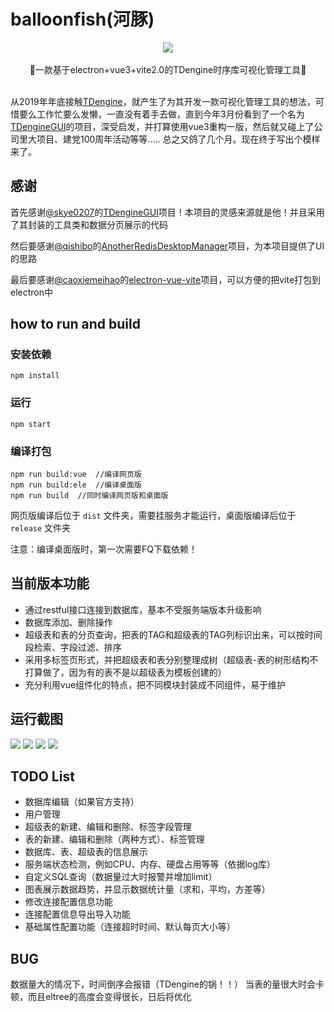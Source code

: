 # balloonfish(河豚)

<div align="center">
<img src="https://www.hualigs.cn/image/60eff6950916d.jpg"/>
</div>
<br/>
<div align="center">
🚀一款基于electron+vue3+vite2.0的TDengine时序库可视化管理工具🚀
</div>
<br/>

从2019年年底接触[TDengine](https://github.com/taosdata/TDengine)，就产生了为其开发一款可视化管理工具的想法，可惜要么工作忙要么发懒，一直没有着手去做，直到今年3月份看到了一个名为[TDengineGUI](https://github.com/skye0207/TDengineGUI)的项目，深受启发，并打算使用vue3重构一版，然后就又碰上了公司里大项目、建党100周年活动等等..... 总之又鸽了几个月。现在终于写出个模样来了。

## 感谢

首先感谢[@skye0207](https://github.com/skye0207)的[TDengineGUI](https://github.com/skye0207/TDengineGUI)项目！本项目的灵感来源就是他！并且采用了其封装的工具类和数据分页展示的代码

然后要感谢[@qishibo](https://github.com/qishibo)的[AnotherRedisDesktopManager](https://github.com/qishibo/AnotherRedisDesktopManager)项目，为本项目提供了UI的思路

最后要感谢[@caoxiemeihao](https://github.com/caoxiemeihao)的[electron-vue-vite](https://github.com/caoxiemeihao/electron-vue-vite)项目，可以方便的把vite打包到electron中

## how to run and build

### 安装依赖

```
npm install
```

### 运行

```
npm start
```

### 编译打包

```
npm run build:vue  //编译网页版
npm run build:ele  //编译桌面版
npm run build  //同时编译网页版和桌面版
```

网页版编译后位于 `dist` 文件夹，需要挂服务才能运行，桌面版编译后位于 `release` 文件夹

注意：编译桌面版时，第一次需要FQ下载依赖！

## 当前版本功能

* 通过restful接口连接到数据库，基本不受服务端版本升级影响
* 数据库添加、删除操作
* 超级表和表的分页查询，把表的TAG和超级表的TAG列标识出来，可以按时间段检索、字段过滤、排序
* 采用多标签页形式，并把超级表和表分别整理成树（超级表-表的树形结构不打算做了，因为有的表不是以超级表为模板创建的）
* 充分利用vue组件化的特点，把不同模块封装成不同组件，易于维护

## 运行截图

![](https://www.hualigs.cn/image/60eff5e0df554.jpg)
![](https://www.hualigs.cn/image/60eff5e140e76.jpg)
![](https://www.hualigs.cn/image/60eff5e15aa97.jpg)
![](https://www.hualigs.cn/image/60f2963363461.jpg)

## TODO List

* 数据库编辑（如果官方支持）
* 用户管理
* 超级表的新建、编辑和删除、标签字段管理
* 表的新建、编辑和删除（两种方式）、标签管理
* 数据库、表、超级表的信息展示
* 服务端状态检测，例如CPU、内存、硬盘占用等等（依据log库）
* 自定义SQL查询（数据量过大时报警并增加limit）
* 图表展示数据趋势，并显示数据统计量（求和，平均，方差等）
* 修改连接配置信息功能
* 连接配置信息导出导入功能
* 基础属性配置功能（连接超时时间、默认每页大小等）

## BUG

数据量大的情况下，时间倒序会报错（TDengine的锅！！）
当表的量很大时会卡顿，而且eltree的高度会变得很长，日后将优化
